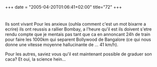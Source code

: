 +++
date = "2005-04-20T01:06:41+02:00"
title="72"
+++
#
Ils sont vivant
Pour les anxieux (ouhla comment c'est un mot bixarre a ecrire) ils ont reussis a rallier Bombay, a l'heure qu'il est ils doivent s'etre rendu compte que je mentais pas tant que ca en annoncant 24h de train pour faire les 1000km qui separent Bollywood de Bangalore (ce qui nous donne une vitesse moyenne hallucinante de ... 41 km/h).

Pour les autres, saviez vous qu'il est maintenant possible de graduer son caca? Et oui, la science hein...

